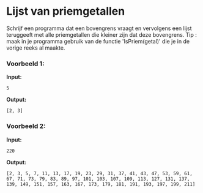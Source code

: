 # Lijst van priemgetallen

Schrijf een programma dat een bovengrens vraagt en vervolgens een lijst teruggeeft met alle priemgetallen die kleiner zijn dat deze bovengrens. 
Tip : maak in je programma gebruik van de functie 'IsPriem(getal)' die je in de vorige reeks al maakte.



### Voorbeeld 1:

**Input:**
	
	5

**Output:**
	
	[2, 3]



### Voorbeeld 2:

**Input:**
	
	220

**Output:**
	
	[2, 3, 5, 7, 11, 13, 17, 19, 23, 29, 31, 37, 41, 43, 47, 53, 59, 61, 67, 71, 73, 79, 83, 89, 97, 101, 103, 107, 109, 113, 127, 131, 137, 139, 149, 151, 157, 163, 167, 173, 179, 181, 191, 193, 197, 199, 211]
